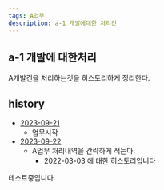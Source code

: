 ```yaml
---
tags: A업무
description: a-1 개발에대한 처리건
---
```


## a-1 개발에 대한처리

A개발건을 처리하는것을 히스토리하게 정리한다.

## history

- [2023-09-21](2023-09-21.md)
  - 업무시작
- [2023-09-22](2023-09-22.md)
  - A업무 처리내역을 간략하게 적는다. 
	- 2022-03-03 에 대한 히스토리입니다

테스트중입니다.